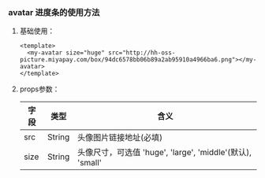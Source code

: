 ### avatar 进度条的使用方法

1. 基础使用：

   ```vue
   <template>
     <my-avatar size="huge" src="http://hh-oss-picture.miyapay.com/box/94dc6578bb06b89a2ab95910a4966ba6.png"></my-avatar>
   </template>
   ```

2. props参数：

   | 字段    | 类型   | 含义               |
   | ------- | ------ | ------------- |
   | src     | String | 头像图片链接地址(必填) |
   | size    | String | 头像尺寸，可选值 'huge', 'large', 'middle'(默认), 'small' |

